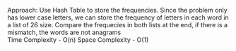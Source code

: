 Approach:
Use Hash Table to store the frequencies. Since the problem only has lower case letters, we can store the frequency of letters in each word in a list of 26 size. Compare the frequecies in both lists at the end, if there is a mismatch, the words are not anagrams
<br>
Time Complexity - O(n)
Space Complexity - O(1)
​